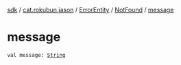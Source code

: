 [sdk](../../../index.md) / [cat.rokubun.jason](../../index.md) / [ErrorEntity](../index.md) / [NotFound](index.md) / [message](./message.md)

# message

`val message: `[`String`](https://kotlinlang.org/api/latest/jvm/stdlib/kotlin/-string/index.html)